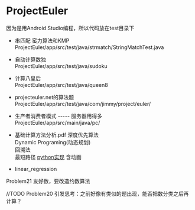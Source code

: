 # ProjectEuler
因为是用Android Studio编程，所以代码放在test目录下


* 串匹配
    蛮力算法和KMP
    ProjectEuler/app/src/test/java/strmatch/StringMatchTest.java

* 自动计算数独  
	ProjectEuler/app/src/test/java/sudoku  
	
* 计算八皇后  
	ProjectEuler/app/src/test/java/queen8  
	
* projecteuler.net的算法题  
	ProjectEuler/app/src/test/java/com/jimmy/project/euler/  
	
* 生产者消费者模式 ----- 服务器用得多  
	ProjectEuler/app/src/main/java/pc/  
	
* 基础计算方法分析.pdf
	深度优先算法  
	Dynamic Programing(动态规划)  
	回溯法  
	最短路径  [python实现](https://github.com/JimmyKent/PythonLearning/blob/master/com/jimmy/euler_project/Problem83.py) 含动画

* linear_regression

Problem21 友好数，要改造约数算法

//TODO
Problem20 引发思考：之前好像有类似的题出现，能否把数分类之后再计算？
